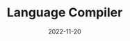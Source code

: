 ---
date: '2022-11-20'
title: 'Language Compiler'
github: ''
tech:
  - Lexical analyzer
  - Syntax analyzer
  - Semantic analyzer
company: 'ENSIAS'
showInProjects: false
---